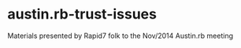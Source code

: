 austin.rb-trust-issues
======================

Materials presented by Rapid7 folk to the Nov/2014 Austin.rb meeting
